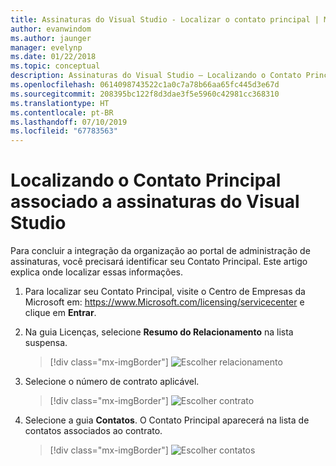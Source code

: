 ```yaml
---
title: Assinaturas do Visual Studio - Localizar o contato principal | Microsoft Docs
author: evanwindom
ms.author: jaunger
manager: evelynp
ms.date: 01/22/2018
ms.topic: conceptual
description: Assinaturas do Visual Studio – Localizando o Contato Principal
ms.openlocfilehash: 0614098743522c1a0c7a78b66aa65fc445d3e67d
ms.sourcegitcommit: 208395bc122f8d3dae3f5e5960c42981cc368310
ms.translationtype: HT
ms.contentlocale: pt-BR
ms.lasthandoff: 07/10/2019
ms.locfileid: "67783563"
---
```

# <a name="locating-the-primary-contact-associated-with-visual-studio-subscriptions"></a>Localizando o Contato Principal associado a assinaturas do Visual Studio

Para concluir a integração da organização ao portal de administração de assinaturas, você precisará identificar seu Contato Principal.  Este artigo explica onde localizar essas informações.

1. Para localizar seu Contato Principal, visite o Centro de Empresas da Microsoft em: https://www.Microsoft.com/licensing/servicecenter e clique em **Entrar**.

2. Na guia Licenças, selecione **Resumo do Relacionamento** na lista suspensa.
    > [!div class="mx-imgBorder"]
    > ![Escolher relacionamento](_img/locate-primary-contact/vlsc-relationship.png)

3. Selecione o número de contrato aplicável.
    > [!div class="mx-imgBorder"]
    > ![Escolher contrato](_img/locate-primary-contact/vlsc-agreement.png)

4. Selecione a guia **Contatos**.  O Contato Principal aparecerá na lista de contatos associados ao contrato.
    > [!div class="mx-imgBorder"]
    > ![Escolher contatos](_img/locate-primary-contact/vlsc-contacts.png)
